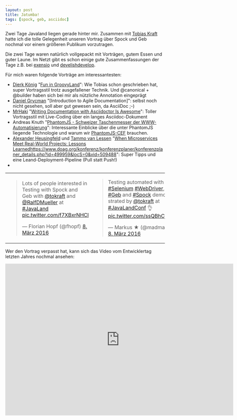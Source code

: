 ```yaml
---
layout: post
title: Jatumba!
tags: [spock, geb, asciidoc]
---
```


Zwei Tage Javaland liegen gerade hinter mir. Zusammen mit [Tobias Kraft](https://twitter.com/tokraft) hatte ich die tolle Gelegenheit unseren Vortrag über Spock und Geb nochmal vor einem größeren Publikum vorzutragen. 

Die zwei Tage waren natürlich vollgepackt mit Vorträgen, gutem Essen und guter Laune. Im Netzt gibt es schon einige gute Zusammenfassungen der Tage z.B. bei [exensio](http://blog.exensio.de/2016/03/javaland-2016.html) und [develishdevelop](https://develishdevelopment.wordpress.com/2016/03/09/javaland-2016-conference-day-1/).

Für mich waren folgende Vorträge am interessantesten:

* [Dierk König](https://twitter.com/mitie) "[Fun in GroovyLand](https://www.doag.org/konferenz/konferenzplaner/konferenzplaner_details.php?id=499959&locS=0&vid=509525)": Wie Tobias schon geschrieben hat, super Vortragsstil trotz ausgefallener Technik. Und @canonical + @builder haben sich bei mir als nützliche Annotation eingeprägt
* [Daniel Grycman](https://twitter.com/danielgrycman) "[Introduction to Agile Documentation]": selbst noch nicht gesehen, soll aber gut gewesen sein, da AsciiDoc ;-)
* [MrHaki](https://twitter.com/mrhaki) "[Writing Documentation with Asciidoctor Is Awesome](https://www.doag.org/konferenz/konferenzplaner/konferenzplaner_details.php?id=499959&locS=0&vid=509825)": Toller Vortragsstil mit Live-Coding über ein langes Asciidoc-Dokument
* Andreas Knuth "[PhantomJS - Schweizer Taschenmesser der WWW-Automatisierung](https://www.doag.org/konferenz/konferenzplaner/konferenzplaner_details.php?id=499959&locS=0&vid=509726)": Interessante Einblicke über die unter PhantomJS liegende Technologie und warum wir [PhantomJS-CEF](https://github.com/KDAB/phantomjs-cef) brauchen.
* [Alexander Heusingfeld](https://twitter.com/aheusingfeld) und [Tammo van Lessen](https://twitter.com/taval) "[When Microservices Meet Real-World Projects: Lessons Learned]()https://www.doag.org/konferenz/konferenzplaner/konferenzplaner_details.php?id=499959&locS=0&vid=509488": Super Tipps und eine Leand-Deployment-Pipeline (Pull statt Push!)
* 
<table>
<tr>
<td>
<blockquote class="twitter-tweet" data-lang="de"><p lang="en" dir="ltr">Lots of people interested in Testing with Spock and Geb with <a href="https://twitter.com/tokraft">@tokraft</a> and <a href="https://twitter.com/RalfDMueller">@RalfDMueller</a> at <a href="https://twitter.com/hashtag/JavaLand?src=hash">#JavaLand</a> <a href="https://t.co/f7XBxrNHCl">pic.twitter.com/f7XBxrNHCl</a></p>&mdash; Florian Hopf (@fhopf) <a href="https://twitter.com/fhopf/status/707185245066547200">8. März 2016</a></blockquote>
<script async src="//platform.twitter.com/widgets.js" charset="utf-8"></script></td>
<td>
<blockquote class="twitter-tweet" data-lang="de"><p lang="en" dir="ltr">Testing automated with <a href="https://twitter.com/hashtag/Selenium?src=hash">#Selenium</a> <a href="https://twitter.com/hashtag/WebDriver?src=hash">#WebDriver</a>, <a href="https://twitter.com/hashtag/Geb?src=hash">#Geb</a> and <a href="https://twitter.com/hashtag/Spock?src=hash">#Spock</a> demonstrated by <a href="https://twitter.com/tokraft">@tokraft</a> at <a href="https://twitter.com/hashtag/JavaLandConf?src=hash">#JavaLandConf</a> 👌 <a href="https://t.co/ssQBhCjtNj">pic.twitter.com/ssQBhCjtNj</a></p>&mdash; Markus ★ (@madmas) <a href="https://twitter.com/madmas/status/707181204261486592">8. März 2016</a></blockquote>
<script async src="//platform.twitter.com/widgets.js" charset="utf-8"></script>
</td>
</tr>
</table>
<script async class="speakerdeck-embed" data-id="3e2e77dd039b45879579a7b6895e5203" data-ratio="1.77777777777778" src="//speakerdeck.com/assets/embed.js"></script>

Wer den Vortrag verpasst hat, kann sich das Video vom Entwicklertag letzten Jahres nochmal ansehen:

<iframe allowfullscreen="" frameborder="0"  src="https://www.youtube.com/embed/L75DdPon5Gk" width="720" height="480"></iframe>


